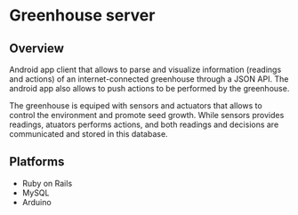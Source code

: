 # Greenhouse server

## Overview
Android app client that allows to parse and visualize information (readings and actions) of an internet-connected greenhouse through a JSON API. The android app also allows to push actions to be performed by the greenhouse.

The greenhouse is equiped with sensors and actuators that allows to control the environment and promote seed growth. While sensors provides readings, atuators performs actions, and both readings and decisions are communicated and stored in this database.


## Platforms
- Ruby on Rails
- MySQL
- Arduino
